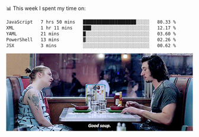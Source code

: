📊 This week I spent my time on:
<!--START_SECTION:waka-->
```text
JavaScript   7 hrs 50 mins   ████████████████████░░░░░   80.33 % 
XML          1 hr 11 mins    ███░░░░░░░░░░░░░░░░░░░░░░   12.17 % 
YAML         21 mins         █░░░░░░░░░░░░░░░░░░░░░░░░   03.60 % 
PowerShell   13 mins         ▓░░░░░░░░░░░░░░░░░░░░░░░░   02.26 % 
JSX          3 mins          ░░░░░░░░░░░░░░░░░░░░░░░░░   00.62 % 
```
<!--END_SECTION:waka-->


![](goodSoup.gif)
